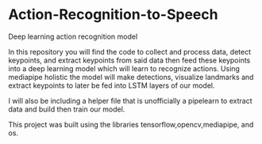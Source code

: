 # Action-Recognition-to-Speech
Deep learning action recognition model

In this repository you will find the code to collect and process data, detect keypoints, and extract keypoints from said data then feed these keypoints into a deep learning model which will learn to recognize actions. Using mediapipe holistic the model will make detections, visualize landmarks and extract keypoints to later be fed into LSTM layers of our model. 

I will also be including a helper file that is unofficially a pipelearn to extract data and build then train our model.

This project was built using the libraries tensorflow,opencv,mediapipe, and os.

